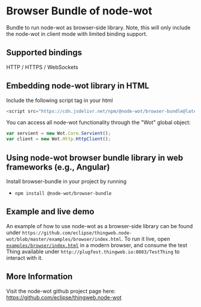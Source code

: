 # Browser Bundle of node-wot

Bundle to run node-wot as browser-side library. Note, this will only include the node-wot in client mode with limited binding support.

## Supported bindings 
HTTP / HTTPS / WebSockets

## Embedding node-wot library in HTML 

Include the following script tag in your html

```js
<script src="https://cdn.jsdelivr.net/npm/@node-wot/browser-bundle@latest/dist/wot-bundle.min.js"></script>
```

You can access all node-wot functionality through the "Wot" global object:

```js
var servient = new Wot.Core.Servient(); 
var client = new Wot.Http.HttpClient();
```

## Using node-wot browser bundle library in web frameworks (e.g., Angular)

Install browser-bundle in your project by running

* `npm install @node-wot/browser-bundle`

## Example and live demo
An example of how to use node-wot as a browser-side library can be found under `https://github.com/eclipse/thingweb.node-wot/blob/master/examples/browser/index.html`.
To run it live, open [`examples/browser/index.html`](http://plugfest.thingweb.io/webui/) in a modern browser, and consume the test Thing available under `http://plugfest.thingweb.io:8083/TestThing` to interact with it.


## More Information

Visit the node-wot github project page here: https://github.com/eclipse/thingweb.node-wot
